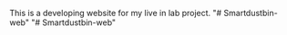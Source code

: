 This is a developing website for my live in lab project.
"# Smartdustbin-web" 
"# Smartdustbin-web" 
